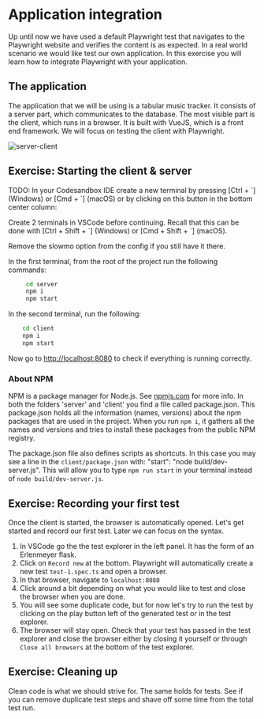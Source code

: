 # Application integration
Up until now we have used a default Playwright test that navigates to the Playwright website and verifies the content is as expected. In a real world scenario we would like test our own application. In this exercise you will learn how to integrate Playwright with your application.

## The application
The application that we will be using is a tabular music tracker. It consists of a server part, which communicates to the database. The most visible part is the client, which runs in a browser. It is built with VueJS, which is a front end framework. 
We will focus on testing the client with Playwright.

![server-client](./images/client_server.png)

## Exercise: Starting the client & server

TODO: In your Codesandbox IDE create a new terminal  by pressing [Ctrl + \`] (Windows) or [Cmd + \`] (macOS) or by clicking on this button in the bottom center column:

Create 2 terminals in VSCode before continuing. Recall that this can be done with [Ctrl + Shift + \`] (Windows) or [Cmd + Shift + \`] (macOS).

Remove the slowmo option from the config if you still have it there.

In the first terminal, from the root of the project run the following commands:

``` bash
     cd server
     npm i
     npm start
```

In the second terminal, run the following:

``` bash
    cd client
    npm i
    npm start
 ```

Now go to <http://localhost:8080> to check if everything is running correctly.

### About NPM

NPM is a package manager for Node.js. See [npmjs.com](https://docs.npmjs.com/getting-started/what-is-npm#what-is-npm) for more info.
In both the folders 'server' and 'client' you find a file called package.json.
This package.json holds all the information (names, versions) about the npm packages that are used in the project.
When you run `npm i`, it gathers all the names and versions and tries to install these packages from the public NPM registry.

The package.json file also defines scripts as shortcuts.
In this case you may see a line in the `client/package.json` with: "start": "node build/dev-server.js".
This will allow you to type `npm run start` in your terminal instead of `node build/dev-server.js`.


## Exercise: Recording your first test
Once the client is started, the browser is automatically opened. Let's get started and record our first test. Later we can focus on the syntax.

1. In VSCode go the the test explorer in the left panel. It has the form of an Erlenmeyer flask.
2. Click on `Record new` at the bottom. Playwright will automatically create a new test `test-1.spec.ts` and open a browser.
3. In that browser, navigate to `localhost:8080`
4. Click around a bit depending on what you would like to test and close the browser when you are done.
5. You will see some duplicate code, but for now let's try to run the test by clicking on the play button left of the generated test or in the test explorer.
6. The browser will stay open. Check that your test has passed in the test explorer and close the browser either by closing it yourself or through `Close all browsers` at the bottom of the test explorer.

## Exercise: Cleaning up
Clean code is what we should strive for. The same holds for tests. See if you can remove duplicate test steps and shave off some time from the total test run.